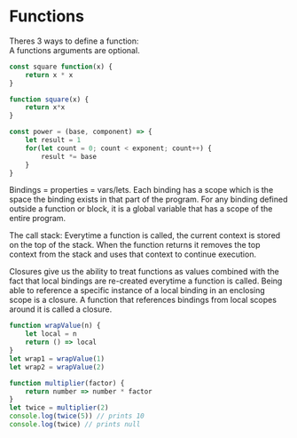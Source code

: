# Functions

Theres 3 ways to define a function:<br>
A functions arguments are optional.
```javascript
const square function(x) {
    return x * x
}
```

```javascript
function square(x) {
    return x*x
}
```

```javascript
const power = (base, component) => {
    let result = 1
    for(let count = 0; count < exponent; count++) {
        result *= base
    }
}
```

Bindings = properties = vars/lets. Each binding has a scope which is the space the binding exists in that part of the program. For any binding defined outside a function or block, it is a global variable that has a scope of the entire program.<br>

The call stack: Everytime a function is called, the current context is stored on the top of the stack. When the function returns it removes the top context from the stack and uses that context to continue execution. <br>

Closures give us the ability to treat functions as values combined with the fact that local bindings are re-created everytime a function is called. Being able to reference a specific instance of a local binding in an enclosing scope is a closure. A function that references bindings from local scopes around it is called a closure. 
```javascript
function wrapValue(n) {
    let local = n
    return () => local
}
let wrap1 = wrapValue(1)
let wrap2 = wrapValue(2)
```

```javascript
function multiplier(factor) {
    return number => number * factor
}
let twice = multiplier(2)
console.log(twice(5)) // prints 10
console.log(twice) // prints null
```
